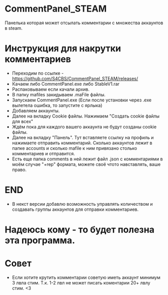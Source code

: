 # CommentPanel_STEAM
Панелька которая может отсылать комментарии с множества аккаунтов в steam.

# Инструкция для накрутки комментариев
- Переходим по ссылке - https://github.com/S4CBS/CommentPanel_STEAM/releases/
- Качаем либо CommentPanel.exe либо StableV1.rar
- Распаковываем если качали архив.
- В папку mafiles закидываем .maFile файлы.
- Запускаем CommentPanel.exe (Если после установки через .exe  вылетела ошибка, то запустите с ярлыка)
- Добавляем аккаунты.
- Далее на вкладку Cookie файлы. Нажимаем "Создать cookie файлы для всех"
- Ждём пока для каждого вашего аккаунта не будут созданы cookie файлы.
- Далее на вкладку "Панель". Тут вставляете ссылку на профиль и нажимаете отправить комментарий. Сколько аккаунтов лежит в папке accounts и сколько mafile к ним привязано столько комментариев и отправится.
- Есть еще папка comments в ней лежит файл .json с комментариями в моём случае "+rep" формата, можете своё чтото навставлять, ваше право.

# END
- В некст версии добавлю возможность управлять количеством и создавать группы аккаунтов для отправки комментариев.

# Надеюсь кому - то будет полезна эта программа.
# Совет
- Если хотите крутить комментарии советую иметь аккаунт минимум 3 лвла стим. Т.к. 1-2 лвл не может писать коментарии 20+ лвлу стим. <3
